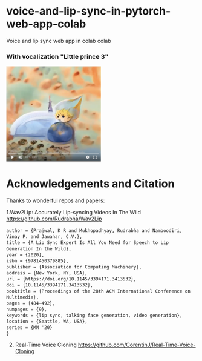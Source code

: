 # voice-and-lip-sync-in-pytorch-web-app-colab
Voice and lip sync web app in colab
colab

### With vocalization "Little prince 3"

[<img src="https://github.com/ZackPashkin/text2cartoon-pytorch-CLIP/blob/main/examples/Screenshot%202021-02-23%20at%2001.33.34.png" width="250"/>](https://photos.app.goo.gl/qqvuhdWdcX1Qwe858)



 


# Acknowledgements and Citation
Thanks to wonderful repos and papers:

1.Wav2Lip: Accurately Lip-syncing Videos In The Wild https://github.com/Rudrabha/Wav2Lip
```@inproceedings{10.1145/3394171.3413532,
author = {Prajwal, K R and Mukhopadhyay, Rudrabha and Namboodiri, Vinay P. and Jawahar, C.V.},
title = {A Lip Sync Expert Is All You Need for Speech to Lip Generation In the Wild},
year = {2020},
isbn = {9781450379885},
publisher = {Association for Computing Machinery},
address = {New York, NY, USA},
url = {https://doi.org/10.1145/3394171.3413532},
doi = {10.1145/3394171.3413532},
booktitle = {Proceedings of the 28th ACM International Conference on Multimedia},
pages = {484–492},
numpages = {9},
keywords = {lip sync, talking face generation, video generation},
location = {Seattle, WA, USA},
series = {MM '20}
}
```



2. Real-Time Voice Cloning https://github.com/CorentinJ/Real-Time-Voice-Cloning

